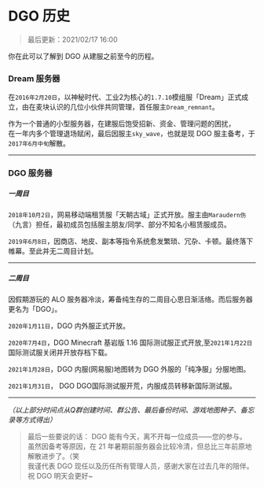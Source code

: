 <!-- information/DGOHistory -->

# DGO 历史

> 最后更新：2021/02/17 16:00

你在此可以了解到 DGO 从建服之前至今的历程。

### Dream 服务器

在`2016年2月20日`，以神秘时代、工业2为核心的`1.7.10`模组服「Dream」正式成立，由在麦块认识的几位小伙伴共同管理，首任服主`Dream_remnant`。

作为一个普通的小型服务器，在建服后饱受招新、资金、管理问题的困扰，<br/>
在一年内多个管理退场赋闲，最后因服主`sky_wave`，也就是现 DGO 服主备考，于`2017年6月中旬`解散。

---

### DGO 服务器

##### 一周目

`2018年10月2日`，网易移动端租赁服「天朝古域」正式开放。服主由`Maraudern伤`（九言）担任，最初成员包括服主朋友/同学、部分不知名小租赁服成员。<br/>

`2019年6月8日`，因商店、地皮、副本等指令系统愈发繁琐、冗杂、卡顿。最终落下帷幕。至此并无二周目计划。<br/>

---

##### 二周目

因假期游玩的 ALO 服务器冷淡，筹备纯生存的二周目心思日渐活络。而后服务器更名为「DGO」。

`2020年1月11日`，DGO 内外服正式开放。

`2020年7月4日`，DGO Minecraft 基岩版 1.16 国际测试服正式开放,至`2021年1月22日`国际测试服关闭并开放存档下载。

`2021年1月28日`，DGO 内服(网易服)地图转为 DGO 外服的「纯净服」分服地图。

`2021年1月31日`， DGO DGO国际测试服开荒，内服成员转移新国际测试服。

---

 *（以上部分时间点从Q群创建时间、群公告、最后备份时间、游戏地图种子、备忘录等方式得出）*

> 最后一些要说的话：
DGO 能有今天，离不开每一位成员——您的参与。<br/>
虽然因备考等原因，在 21 年暑期前服务器会比较冷清，但总比三年前原地解散进步了。（笑<br/>
我谨代表 DGO 现任以及历任所有管理人员，感谢大家在过去几年的陪伴。祝 DGO 明天会更好~